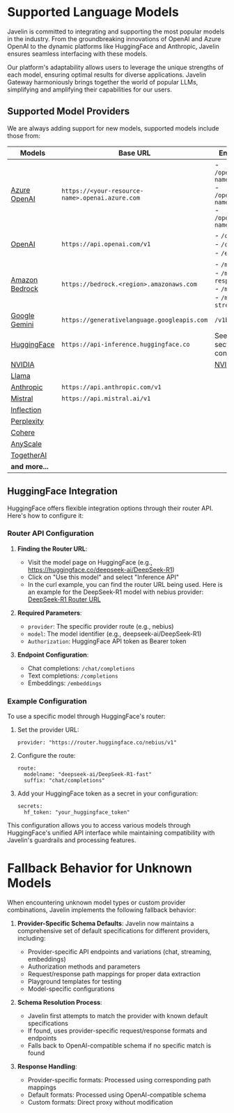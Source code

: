 # Supported Language Models

Javelin is committed to integrating and supporting the most popular models in the industry. From the groundbreaking innovations of OpenAI and Azure OpenAI to the dynamic platforms like HuggingFace and Anthropic, Javelin ensures seamless interfacing with these models. 

Our platform's adaptability allows users to leverage the unique strengths of each model, ensuring optimal results for diverse applications. Javelin Gateway harmoniously brings together the world of popular LLMs, simplifying and amplifying their capabilities for our users.

## Supported Model Providers  
We are always adding support for new models, supported models include those from:  

| Models             | Base URL                                 | Endpoints (text & embeddings)                                              | 
|--------------------|------------------------------------------|----------------------------------------------------------------------------|
| [Azure OpenAI](https://learn.microsoft.com/en-us/azure/ai-services/openai/concepts/models) | `https://<your-resource-name>.openai.azure.com` | - `/openai/deployments/{deployment-name}/completions`<br/>- `/openai/deployments/{deployment-name}/chat/completions`<br/>- `/openai/deployments/{deployment-name}/embeddings` |
| [OpenAI](https://platform.openai.com/docs/models) | `https://api.openai.com/v1` | - `/completions`<br/>- `/chat/completions`<br/>- `/embeddings`<br/> |
| [Amazon Bedrock](https://aws.amazon.com/bedrock) | `https://bedrock.<region>.amazonaws.com` | - `/model/{modelId}/invoke`<br/>- `/model/{modelId}/invoke-with-response-stream`<br/>- `/model/{modelId}/converse`<br/>- `/model/{modelId}/converse-stream`<br/> |
| [Google Gemini](https://ai.google.dev/models) | `https://generativelanguage.googleapis.com` | `/v1beta/openai/chat/completions` |
| [HuggingFace](https://huggingface.co/models) | `https://api-inference.huggingface.co` |  See [HuggingFace Integration](#huggingface-integration) section below for detailed configuration |
| [NVIDIA](https://build.nvidia.com/explore/discover) | | [NVIDIA AI Endpoints](https://docs.nvidia.com/nemo/guardrails/user_guides/llm/nvidia_ai_endpoints/index.html)  |
| [Llama](https://llama.meta.com/) |                                                      |                             |
| [Anthropic](https://docs.anthropic.com/claude/docs/models-overview) | `https://api.anthropic.com/v1` |  |
| [Mistral](https://docs.mistral.ai/guides/model-selection/) | `https://api.mistral.ai/v1` |  |
| [Inflection](https://inflection.ai/inflection-2-5) |                                    |                             |
| [Perplexity](https://docs.perplexity.ai/docs/model-cards) |                                |                             | 
| [Cohere](https://cohere.com/) |                                |                             |
| [AnyScale](https://www.anyscale.com/endpoints) |                                |                             |
| [TogetherAI](https://www.together.ai/) |                                |                             |
| **and more...**             |                                |                             |

## HuggingFace Integration

HuggingFace offers flexible integration options through their router API. Here's how to configure it:

### Router API Configuration

1. **Finding the Router URL**:
   - Visit the model page on HuggingFace (e.g., https://huggingface.co/deepseek-ai/DeepSeek-R1)
   - Click on "Use this model" and select "Inference API"
   - In the curl example, you can find the router URL being used. Here is an example for the DeepSeek-R1 model with nebius provider: [DeepSeek-R1 Router URL](https://huggingface.co/deepseek-ai/DeepSeek-R1?inference_provider=nebius&language=curl&inference_api=true)

2. **Required Parameters**:
   - `provider`: The specific provider route (e.g., nebius)
   - `model`: The model identifier (e.g., deepseek-ai/DeepSeek-R1)
   - `Authorization`: HuggingFace API token as Bearer token

3. **Endpoint Configuration**:
   - Chat completions: `/chat/completions`
   - Text completions: `/completions`
   - Embeddings: `/embeddings`

### Example Configuration

To use a specific model through HuggingFace's router:

1. Set the provider URL:
   ```
   provider: "https://router.huggingface.co/nebius/v1"
   ```

2. Configure the route:
   ```
   route:
     modelname: "deepseek-ai/DeepSeek-R1-fast"
     suffix: "chat/completions"
   ```

3. Add your HuggingFace token as a secret in your configuration:
   ```
   secrets:
     hf_token: "your_huggingface_token"
   ```

This configuration allows you to access various models through HuggingFace's unified API interface while maintaining compatibility with Javelin's guardrails and processing features.

# Fallback Behavior for Unknown Models

When encountering unknown model types or custom provider combinations, Javelin implements the following fallback behavior:

1. **Provider-Specific Schema Defaults**: Javelin now maintains a comprehensive set of default specifications for different providers, including:
   - Provider-specific API endpoints and variations (chat, streaming, embeddings)
   - Authorization methods and parameters
   - Request/response path mappings for proper data extraction
   - Playground templates for testing
   - Model-specific configurations

2. **Schema Resolution Process**:
   - Javelin first attempts to match the provider with known default specifications
   - If found, uses provider-specific request/response formats and endpoints
   - Falls back to OpenAI-compatible schema if no specific match is found

3. **Response Handling**:
   - Provider-specific formats: Processed using corresponding path mappings
   - Default formats: Processed using OpenAI-compatible schema
   - Custom formats: Direct proxy without modification
